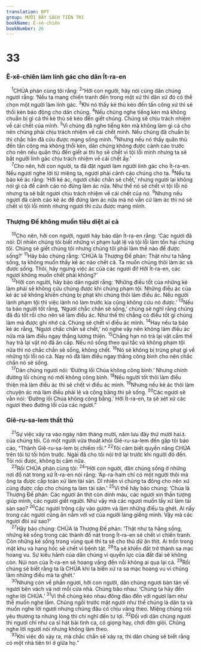 ```yaml
---
translation: BPT
group: MƯỜI BẢY SÁCH TIÊN TRI
bookName: Ê-xê-chiên 
bookNumber: 26
---
```


<div class="title"><h1>33</h1><h3>Ê-xê-chiên làm lính gác cho dân Ít-ra-en</h3></div>
<span class="verse exe_33_1"> <sup>1</sup>CHÚA phán cùng tôi rằng:</span>
<span class="verse exe_33_2"><sup>2</sup>“Hỡi con người, hãy nói cùng dân chúng ngươi rằng: ‘Nếu ta mang chiến tranh đến trong một xứ thì dân xứ đó có thể chọn một người làm lính gác.</span>
<span class="verse exe_33_3"><sup>3</sup>Khi nó thấy kẻ thù kéo đến tấn công xứ thì sẽ thổi kèn báo động cho dân chúng.</span>
<span class="verse exe_33_4"><sup>4</sup>Nếu chúng nghe tiếng kèn mà không chuẩn bị gì cả thì kẻ thù sẽ kéo đến giết chúng. Chúng sẽ chịu trách nhiệm về cái chết của mình.</span>
<span class="verse exe_33_5"><sup>5</sup>Vì chúng đã nghe tiếng kèn mà không làm gì cả cho nên chúng phải chịu trách nhiệm về cái chết mình. Nếu chúng đã chuẩn bị thì chắc hẳn đã cứu được mạng sống mình.</span>
<span class="verse exe_33_6"><sup>6</sup>Nhưng nếu nó thấy quân thù đến tấn công mà không thổi kèn, dân chúng không được cảnh cáo trước cho nên nếu quân thù đến giết ai thì họ sẽ chết vì tội lỗi mình nhưng ta sẽ bắt người lính gác chịu trách nhiệm về cái chết ấy.’<br/></span>
<span class="verse exe_33_7"> <sup>7</sup>Cho nên, hỡi con người, ta đã đặt ngươi làm người lính gác cho Ít-ra-en. Nếu ngươi nghe lời từ miệng ta, ngươi phải cảnh cáo chúng cho ta.</span>
<span class="verse exe_33_8"><sup>8</sup>Nếu ta bảo kẻ ác rằng: ‘Hỡi kẻ ác, ngươi chắc chắn sẽ chết,’ nhưng ngươi lại không nói gì cả để cảnh cáo nó đừng làm ác nữa. Như thế nó sẽ chết vì tội lỗi nó nhưng ta sẽ bắt ngươi chịu trách nhiệm về cái chết của nó.</span>
<span class="verse exe_33_9"><sup>9</sup>Nhưng nếu ngươi đã cảnh cáo kẻ ác để đừng làm ác nữa mà nó vẫn cứ làm ác thì nó sẽ chết vì tội lỗi mình nhưng ngươi thì cứu được mạng mình.<br/></span>
<div class="title"><h3>Thượng Đế không muốn tiêu diệt ai cả</h3></div>
<span class="verse exe_33_10"> <sup>10</sup>Cho nên, hỡi con người, ngươi hãy bảo dân Ít-ra-en rằng: ‘Các ngươi đã nói: Dĩ nhiên chúng tôi biết những vi phạm luật lệ và tội lỗi làm tổn hại chúng tôi. Chúng sẽ giết chúng tôi nhưng chúng tôi phải làm thế nào để được sống?’</span>
<span class="verse exe_33_11"><sup>11</sup>Hãy bảo chúng rằng: ‘CHÚA là Thượng Đế phán: Thật như ta hằng sống, ta không muốn thấy kẻ ác nào chết cả. Ta muốn chúng thôi làm ác và được sống. Thôi, hãy ngưng việc ác của các ngươi đi! Hỡi Ít-ra-en, các ngươi không muốn chết phải không?’<br/></span>
<span class="verse exe_33_12"> <sup>12</sup>Hỡi con người, hãy bảo dân ngươi rằng: ‘Những điều tốt của những kẻ làm phải sẽ không cứu chúng được khi chúng phạm tội. Những điều ác của kẻ ác sẽ không khiến chúng bị phạt khi chúng thôi làm điều ác. Nếu người lành phạm tội thì việc lành nó làm trước kia cũng không cứu nó được.’</span>
<span class="verse exe_33_13"><sup>13</sup>Nếu ta bảo người tốt rằng, ‘Ngươi chắc chắn sẽ sống,’ chúng sẽ nghĩ rằng chúng đã đủ tốt rồi cho nên sẽ làm điều ác. Như thế thì chẳng có điều tốt gì chúng làm mà được ghi nhớ cả. Chúng sẽ chết vì điều ác mình.</span>
<span class="verse exe_33_14"><sup>14</sup>Hay nếu ta bảo kẻ ác rằng, ‘Ngươi chắc chắn sẽ chết,’ nó nghe vậy nên không làm điều ác nữa mà làm điều ngay thẳng lương thiện.</span>
<span class="verse exe_33_15"><sup>15</sup>Chẳng hạn nó trả lại vật cầm thế hay trả lại vật nó đã ăn cắp. Nếu nó sống theo qui tắc và không phạm tội nữa thì nó chắc chắn sẽ sống, không chết.</span>
<span class="verse exe_33_16"><sup>16</sup>Nó sẽ không bị trừng phạt gì về những tội lỗi nó cả. Nay nó đã làm điều ngay thằng công bình cho nên chắc chắn nó sẽ sống.<br/></span>
<span class="verse exe_33_17"> <sup>17</sup>Dân chúng ngươi nói: ‘Đường lối Chúa không công bình.’ Nhưng chính đường lối chúng nó mới không công bình.</span>
<span class="verse exe_33_18"><sup>18</sup>Nếu người tốt thôi làm điều thiện mà làm điều ác thì sẽ chết vì điều ác mình.</span>
<span class="verse exe_33_19"><sup>19</sup>Nhưng nếu kẻ ác thôi làm chuyện ác mà làm điều phải lẽ và công bằng thì sẽ sống.</span>
<span class="verse exe_33_20"><sup>20</sup>Các ngươi sẽ vẫn nói: ‘Đường lối Chúa không công bằng.’ Hỡi Ít-ra-en, ta sẽ xét xử các ngươi theo đường lối của các ngươi.”<br/></span>
<div class="title"><h3>Giê-ru-sa-lem thất thủ</h3></div>
<span class="verse exe_33_21"> <sup>21</sup>Sự việc xảy ra vào ngày năm tháng mười, năm lưu đày thứ mười hai<a data-toggle="tooltip" data-placement="bottom" title="Tức mùa đông năm 586 trước Công nguyên.">⚓</a> của chúng tôi. Có một người vừa thoát khỏi Giê-ru-sa-lem đến gặp tôi báo cáo, “Thành Giê-ru-sa-lem bị chiếm rồi.”</span>
<span class="verse exe_33_22"><sup>22</sup>Tôi cảm biết quyền năng CHÚA trên tôi từ tối hôm trước. Ngài đã cho tôi nói trở lại trước khi người đó đến. Tôi nói được, không bị câm nữa.<br/></span>
<span class="verse exe_33_23"> <sup>23</sup>Rồi CHÚA phán cùng tôi:</span>
<span class="verse exe_33_24"><sup>24</sup>“Hỡi con người, dân chúng sống ở những nơi đổ nát trong xứ Ít-ra-en nói rằng: ‘Áp-ra-ham chỉ có một người thôi mà ông ta được cấp toàn xứ làm tài sản. Dĩ nhiên vì chúng ta đông cho nên xứ cũng được cấp cho chúng ta làm tài sản.’</span>
<span class="verse exe_33_25"><sup>25</sup>Vì thế hãy bảo chúng: ‘Chúa là Thượng Đế phán: Các ngươi ăn thịt còn dính máu, các ngươi xin thần tượng giúp mình, các ngươi giết người. Như vậy mà các ngươi muốn lấy xứ làm tài sản sao?</span>
<span class="verse exe_33_26"><sup>26</sup>Các ngươi trông cậy vào gươm và làm những điều ta ghét. Ai nấy trong các ngươi cũng ăn nằm với vợ của người láng giềng mình. Vậy mà các ngươi đòi xứ sao?’<br/></span>
<span class="verse exe_33_27"> <sup>27</sup>Hãy bảo chúng: CHÚA là Thượng Đế phán: ‘Thật như ta hằng sống, những kẻ sống trong các thành đổ nát trong Ít-ra-en sẽ chết vì chiến tranh. Còn những kẻ sống trong vùng quê thì ta sẽ cho thú dữ ăn thịt. Ai trốn trong mật khu và hang hốc sẽ chết vì bệnh tật.</span>
<span class="verse exe_33_28"><sup>28</sup>Ta sẽ khiến đất trở thành sa mạc hoang vu. Sự kiêu hãnh của dân chúng vì quyền lực của đất đai sẽ không còn. Núi non của Ít-ra-en sẽ hoang vắng đến nỗi không ai qua lại cả.</span>
<span class="verse exe_33_29"><sup>29</sup>Rồi chúng sẽ biết rằng ta là CHÚA khi ta biến xứ ra sa mạc hoang vu vì chúng làm những điều mà ta ghét.’<br/></span>
<span class="verse exe_33_30"> <sup>30</sup>Nhưng còn về phần ngươi, hỡi con người, dân chúng ngươi bàn tán về ngươi bên vách và nơi mỗi cửa nhà. Chúng bảo nhau: ‘Chúng ta hãy đến nghe lời CHÚA.’</span>
<span class="verse exe_33_31"><sup>31</sup>Vì thế chúng kéo nhau đông đảo đến với ngươi làm như thể muốn nghe lắm. Chúng ngồi trước mặt ngươi như thể chúng là dân ta và muốn nghe lời ngươi nhưng chúng đâu có chịu vâng theo. Miệng chúng nói yêu thương ta nhưng lòng thì chỉ nghĩ đến tư lợi.</span>
<span class="verse exe_33_32"><sup>32</sup>Đối với dân chúng ngươi thì ngươi chỉ như ca sĩ hát bài tình ca, có giọng hay, chơi đờn giỏi. Chúng nghe lời ngươi nói nhưng không làm theo.<br/></span>
<span class="verse exe_33_33"> <sup>33</sup>Khi việc đó xảy ra, mà chắc chắn sẽ xảy ra, thì dân chúng sẽ biết rằng có một nhà tiên tri ở giữa họ.”<br/></span>
